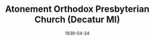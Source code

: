 ---
date: &id001 1939-04-24
end_date: null
location:
  address: null
  city: Decatur
  state: MI
minister:
- end: 1996-01-01
  name: Timothy Bero
  start: 1994-01-01
  type: Pastor
- end: null
  name: Dale Collison
  start: 1996-01-01
  type: Pastor
ministers:
- Timothy Bero
- Dale Collison
name: Atonement Orthodox Presbyterian Church
names:
- end: 1941-04-22
  name: Atonement Orthodox Presbyterian Church
  start: 1939-04-24
- end: 1996-10-01
  name: New Hope Community OPC
  start: 1994-07-02
origination_date: *id001
raw_data: "MI Decatur\nAtonement Orthodox Presbyterian Church (April 24, 1939\u2013\
  April 22, 1941)\nNew Hope Community OPC (July 2, 1994\u2013October 1996)\nPastors:\
  \ Timothy Bero, 1994\u201396\nDale Collison, 1996"
states:
- MI
status:
  active: false
  end_date: 1996-10-01
  reason: null
  received_from: null
  withdrawal_to: null
title: Atonement Orthodox Presbyterian Church (Decatur MI)
year_established:
- 1939

---